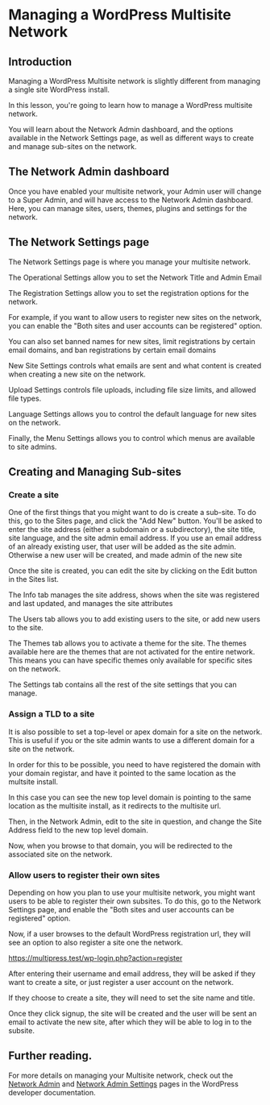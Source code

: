 # Managing a WordPress Multisite Network

## Introduction

Managing a WordPress Multisite network is slightly different from managing a single site WordPress install. 

In this lesson, you're going to learn how to manage a WordPress multisite network.

You will learn about the Network Admin dashboard, and the options available in the Network Settings page, as well as different ways to create and manage sub-sites on the network.

## The Network Admin dashboard

Once you have enabled your multisite network, your Admin user will change to a Super Admin, and will have access to the Network Admin dashboard. Here, you can manage sites, users, themes, plugins and settings for the network.

## The Network Settings page

The Network Settings page is where you manage your multisite network.

The Operational Settings allow you to set the Network Title and Admin Email

The Registration Settings allow you to set the registration options for the network.

For example, if you want to allow users to register new sites on the network, you can enable the "Both sites and user accounts can be registered" option.

You can also set banned names for new sites, limit registrations by certain email domains, and ban registrations by certain email domains

New Site Settings controls what emails are sent and what content is created when creating a new site on the network.

Upload Settings controls file uploads, including file size limits, and allowed file types.

Language Settings allows you to control the default language for new sites on the network.

Finally, the Menu Settings allows you to control which menus are available to site admins.

## Creating and Managing Sub-sites

### Create a site

One of the first things that you might want to do is create a sub-site. To do this, go to the Sites page, and click the "Add New" button. You'll be asked to enter the site address (either a subdomain or a subdirectory), the site title, site language, and the site admin email address. If you use an email address of an already existing user, that user will be added as the site admin. Otherwise a new user will be created, and made admin of the new site

Once the site is created, you can edit the site by clicking on the Edit button in the Sites list.

The Info tab manages the site address, shows when the site was registered and last updated, and manages the site attributes

The Users tab allows you to add existing users to the site, or add new users to the site.

The Themes tab allows you to activate a theme for the site. The themes available here are the themes that are not activated for the entire network. This means you can have specific themes only available for specific sites on the network.

The Settings tab contains all the rest of the site settings that you can manage.

### Assign a TLD to a site

It is also possible to set a top-level or apex domain for a site on the network. This is useful if you or the site admin wants to use a different domain for a site on the network.

In order for this to be possible, you need to have registered the domain with your domain registar, and have it pointed to the same location as the multsite install.

In this case you can see the new top level domain is pointing to the same location as the multisite install, as it redirects to the multisite url.

Then, in the Network Admin, edit to the site in question, and change the Site Address field to the new top level domain.

Now, when you browse to that domain, you will be redirected to the associated site on the network.

### Allow users to register their own sites

Depending on how you plan to use your multisite network, you might want users to be able to register their own subsites. To do this, go to the Network Settings page, and enable the "Both sites and user accounts can be registered" option.

Now, if a user browses to the default WordPress registration url, they will see an option to also register a site one the network.

https://multipress.test/wp-login.php?action=register

After entering their username and email address, they will be asked if they want to create a site, or just register a user account on the network.

If they choose to create a site, they will need to set the site name and title.

Once they click signup, the site will be created and the user will be sent an email to activate the new site, after which they will be able to log in to the subsite.

## Further reading.

For more details on managing your Multisite network, check out the [Network Admin](https://wordpress.org/documentation/article/network-admin/) and [Network Admin Settings](https://wordpress.org/documentation/article/network-admin-settings-screen/) pages in the WordPress developer documentation.
